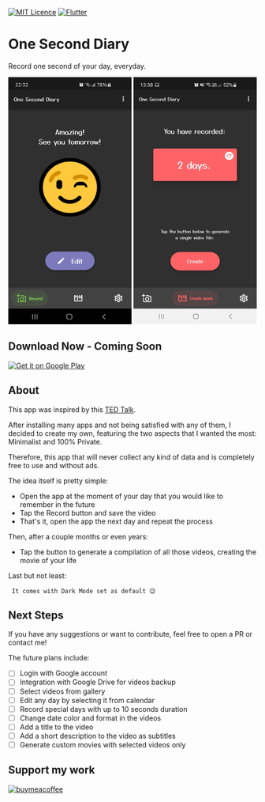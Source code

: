 [![MIT Licence](https://badges.frapsoft.com/os/mit/mit.svg?v=103)](https://opensource.org/licenses/mit-license.php)
[![Flutter](https://img.shields.io/badge/Made%20with-Flutter-blue.svg)](https://flutter.dev/)

# One Second Diary

Record one second of your day, everyday.

<img src="/screenshots/Screenshot_1.png" width="250" height="500"> <img src="/screenshots/Screenshot_2.png" width="250" height="500">

## Download Now - Coming Soon

<a href='https://play.google.com/store/apps/details?id=com.kylekun.one_second_diary&pcampaignid=pcampaignidMKT-Other-global-all-co-prtnr-py-PartBadge-Mar2515-1'><img alt='Get it on Google Play' src='https://play.google.com/intl/en_us/badges/static/images/badges/en_badge_web_generic.png'/></a>


## About

This app was inspired by this [TED Talk](https://www.ted.com/talks/cesar_kuriyama_one_second_every_day).

After installing many apps and not being satisfied with any of them, I decided to create my own, featuring the two aspects that I wanted the most: Minimalist and 100% Private. 

Therefore, this app that will never collect any kind of data and is completely free to use and without ads. 

The idea itself is pretty simple:
 - Open the app at the moment of your day that you would like to remember in the future
 - Tap the Record button and save the video
 - That's it, open the app the next day and repeat the process

Then, after a couple months or even years:
 - Tap the button to generate a compilation of all those videos, creating the movie of your life


Last but not least:
  ```
   It comes with Dark Mode set as default 😉
  ```


## Next Steps

If you have any suggestions or want to contribute, feel free to open a PR or contact me!

The future plans include:

- [ ] Login with Google account
- [ ] Integration with Google Drive for videos backup
- [ ] Select videos from gallery
- [ ] Edit any day by selecting it from calendar
- [ ] Record special days with up to 10 seconds duration
- [ ] Change date color and format in the videos
- [ ] Add a title to the video 
- [ ] Add a short description to the video as subtitles
- [ ] Generate custom movies with selected videos only

## Support my work

[![buymeacoffee](https://user-images.githubusercontent.com/835641/60540201-fcd7fa00-9ce4-11e9-87ec-1e98568e9f58.png)](https://www.buymeacoffee.com/kylekun)